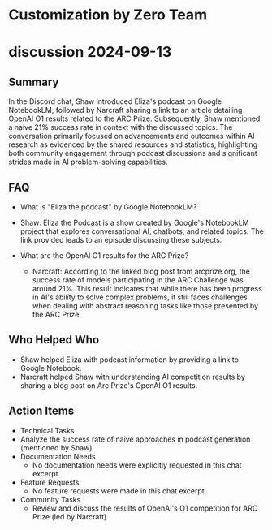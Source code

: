 # Customization by Zero Team

# discussion 2024-09-13

## Summary
 In the Discord chat, Shaw introduced Eliza's podcast on Google NotebookLM, followed by Narcraft sharing a link to an article detailing OpenAI O1 results related to the ARC Prize. Subsequently, Shaw mentioned a naive 21% success rate in context with the discussed topics. The conversation primarily focused on advancements and outcomes within AI research as evidenced by the shared resources and statistics, highlighting both community engagement through podcast discussions and significant strides made in AI problem-solving capabilities.

## FAQ
 - What is "Eliza the podcast" by Google NotebookLM?
  - Shaw: Eliza the Podcast is a show created by Google's NotebookLM project that explores conversational AI, chatbots, and related topics. The link provided leads to an episode discussing these subjects.

- What are the OpenAI O1 results for the ARC Prize?
  - Narcraft: According to the linked blog post from arcprize.org, the success rate of models participating in the ARC Challenge was around 21%. This result indicates that while there has been progress in AI's ability to solve complex problems, it still faces challenges when dealing with abstract reasoning tasks like those presented by the ARC Prize.

## Who Helped Who
 - Shaw helped Eliza with podcast information by providing a link to Google Notebook.
- Narcraft helped Shaw with understanding AI competition results by sharing a blog post on Arc Prize's OpenAI O1 results.

## Action Items
 - Technical Tasks
  - Analyze the success rate of naive approaches in podcast generation (mentioned by Shaw)
- Documentation Needs
  - No documentation needs were explicitly requested in this chat excerpt.
- Feature Requests
  - No feature requests were made in this chat excerpt.
- Community Tasks
  - Review and discuss the results of OpenAI's O1 competition for ARC Prize (led by Narcraft)

